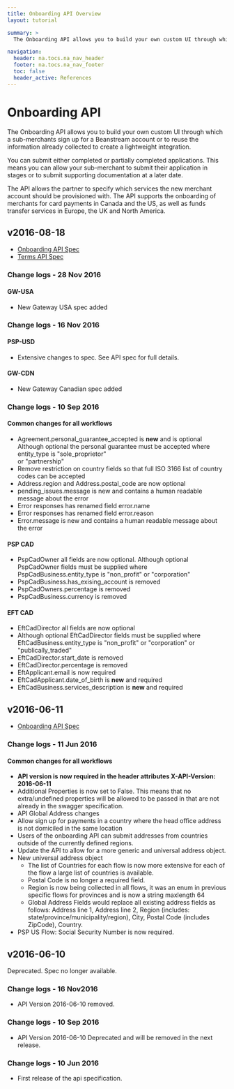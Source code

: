 ```yaml
---
title: Onboarding API Overview
layout: tutorial

summary: >
  The Onboarding API allows you to build your own custom UI through which a sub-merchants sign up for a Beanstream account or to reuse the information already collected to create a lightweight integration.

navigation:
  header: na.tocs.na_nav_header
  footer: na.tocs.na_nav_footer
  toc: false
  header_active: References
---
```


# Onboarding API

The Onboarding API allows you to build your own custom UI through which a sub-merchants sign up for a Beanstream account or to reuse the information already collected to create a lightweight integration.

You can submit either completed or partially completed applications. This means you can allow your sub-merchant to submit their application in stages or to submit supporting documentation at a later date.

The API allows the partner to specify which services the new merchant account should be provisioned with. The API supports the onboarding of merchants for card payments in Canada and the US, as well as funds transfer services in Europe, the UK and North America.

## v2016-08-18

* [Onboarding API Spec](../v2016-08-18)
* [Terms API Spec](../tac_v2016-08-18)

### Change logs - 28 Nov 2016
#### GW-USA

* New Gateway USA spec added

### Change logs - 16 Nov 2016
#### PSP-USD

* Extensive changes to spec. See API spec for full details.

#### GW-CDN

* New Gateway Canadian spec added

### Change logs - 10 Sep 2016
#### Common changes for all workflows

* Agreement.personal_guarantee_accepted is **new** and is optional
 Although optional the personal guarantee must be accepted where entity_type is "sole_proprietor"  
  or "partnership"
* Remove restriction on country fields so that full ISO 3166 list of country codes can be accepted
* Address.region and Address.postal_code are now optional
* pending_issues.message is new and contains a human readable message about the error
* Error responses has renamed field error.name
* Error responses has renamed field error.reason
* Error.message is new and contains a human readable message about the error

#### PSP CAD

* PspCadOwner all fields are now optional. Although optional PspCadOwner fields must be supplied where PspCadBusiness.entity_type is "non_profit" or "corporation"
* PspCadBusiness.has_exising_account is removed
* PspCadOwners.percentage is removed
* PspCadBusiness.currency is removed

#### EFT CAD

* EftCadDirector all fields are now optional
* Although optional EftCadDirector fields must be supplied where EftCadBusiness.entity_type is "non_profit" or "corporation" or "publically_traded"
* EftCadDirector.start_date is removed
* EftCadDirector.percentage is removed
* EftApplicant.email is now required
* EftCadApplicant.date_of_birth is **new** and required
* EftCadBusiness.services_description is **new** and required

## v2016-06-11

* [Onboarding API Spec](../v2016-06-11)

### Change logs - 11 Jun 2016    
#### Common changes for all workflows

* **API version is now required in the header attributes X-API-Version: 2016-06-11**
* Additional Properties is now set to False. This means that no extra/undefined properties will be allowed to be passed in that are not already in the swagger specification.
* API Global Address changes
 * Allow sign up for payments in a country where the head office address is not domiciled in the same location
 * Users of the onboarding API can submit addresses from countries outside of the currently defined regions.
 * Update the API to allow for a more generic and universal address object.
* New universal address object
  * The list of Countries for each flow is now more extensive for each of the flow a large list of countries is available.
  * Postal Code is no longer a required field.
  * Region is now being collected in all flows, it was an enum in previous specific flows for provinces and is now a string maxlength 64
  * Global Address Fields would replace all existing address fields as follows: Address line 1, Address line 2, Region (includes: state/province/municipality/region), City, Postal Code (includes ZipCode), Country.
* PSP US Flow: Social Security Number is now required.

## v2016-06-10
Deprecated. Spec no longer available.

### Change logs - 16 Nov2016

* API Version 2016-06-10 removed.

### Change logs - 10 Sep 2016

* API Version 2016-06-10 Deprecated and will be removed in the next release.

### Change logs - 10 Jun 2016

* First release of the api specification.
